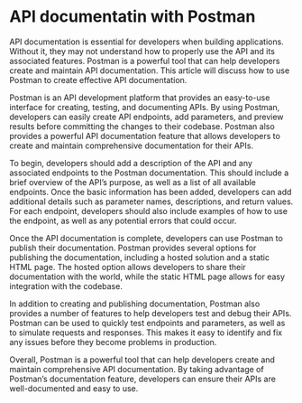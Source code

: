 # API documentatin with Postman

API documentation is essential for developers when building applications. Without it, they may not understand how to properly use the API and its associated features. Postman is a powerful tool that can help developers create and maintain API documentation. This article will discuss how to use Postman to create effective API documentation.

Postman is an API development platform that provides an easy-to-use interface for creating, testing, and documenting APIs. By using Postman, developers can easily create API endpoints, add parameters, and preview results before committing the changes to their codebase. Postman also provides a powerful API documentation feature that allows developers to create and maintain comprehensive documentation for their APIs.

To begin, developers should add a description of the API and any associated endpoints to the Postman documentation. This should include a brief overview of the API’s purpose, as well as a list of all available endpoints. Once the basic information has been added, developers can add additional details such as parameter names, descriptions, and return values. For each endpoint, developers should also include examples of how to use the endpoint, as well as any potential errors that could occur.

Once the API documentation is complete, developers can use Postman to publish their documentation. Postman provides several options for publishing the documentation, including a hosted solution and a static HTML page. The hosted option allows developers to share their documentation with the world, while the static HTML page allows for easy integration with the codebase.

In addition to creating and publishing documentation, Postman also provides a number of features to help developers test and debug their APIs. Postman can be used to quickly test endpoints and parameters, as well as to simulate requests and responses. This makes it easy to identify and fix any issues before they become problems in production.

Overall, Postman is a powerful tool that can help developers create and maintain comprehensive API documentation. By taking advantage of Postman’s documentation feature, developers can ensure their APIs are well-documented and easy to use.